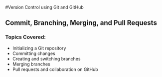 #Version Control using Git and GitHub
## Commit, Branching, Merging, and Pull Requests

### Topics Covered:
- Initializing a Git repository  
- Committing changes  
- Creating and switching branches  
- Merging branches  
- Pull requests and collaboration on GitHub 
